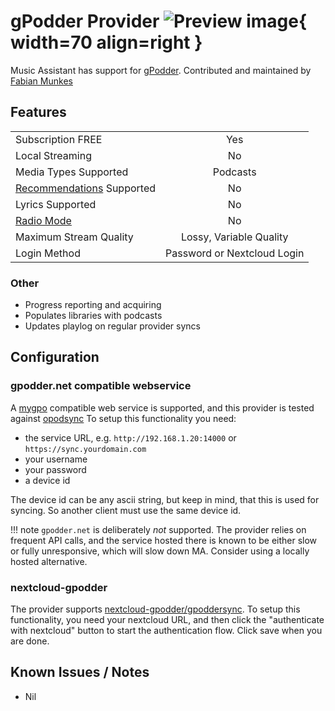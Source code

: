 # gPodder Provider ![Preview image](../assets/icons/gpodder-icon.png){ width=70 align=right }

Music Assistant has support for [gPodder](https://gpodder.github.io). Contributed and maintained by [Fabian Munkes](https://github.com/fmunkes)

## Features

|           |                     |
|:-----------------------|:---------------------:|
| Subscription FREE | Yes |
| Local Streaming   | No |
| Media Types Supported | Podcasts |
| [Recommendations](../ui.md#view-home) Supported | No |
| Lyrics Supported | No |
| [Radio Mode](../ui.md#track-menu) | No |
| Maximum Stream Quality | Lossy, Variable Quality |
| Login Method | Password or Nextcloud Login |

### Other
- Progress reporting and acquiring
- Populates libraries with podcasts
- Updates playlog on regular provider syncs

## Configuration
### gpodder.net compatible webservice
A [mygpo](https://github.com/gpodder/mygpo) compatible web service is supported, and this provider is tested against
[opodsync](https://github.com/kd2org/opodsync)
To setup this functionality you need:

- the service URL, e.g. `http://192.168.1.20:14000` or `https://sync.yourdomain.com` 
- your username
- your password
- a device id

The device id can be any ascii string, but keep in mind, that this is used for syncing.
So another client must use the same device id.

!!! note
    `gpodder.net` is deliberately _not_ supported. The provider relies on frequent API calls, and the service hosted there is known to be either slow or fully unresponsive, which will slow down MA. Consider using a locally hosted alternative.

### nextcloud-gpodder
The provider supports [nextcloud-gpodder/gpoddersync](https://apps.nextcloud.com/apps/gpoddersync).
To setup this functionality, you need your nextcloud URL, and then click the "authenticate with nextcloud" button to start the authentication flow. Click save when you are done.

## Known Issues / Notes

- Nil
